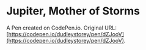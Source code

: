 # Jupiter, Mother of Storms

A Pen created on CodePen.io. Original URL: [https://codepen.io/dudleystorey/pen/dZJooV](https://codepen.io/dudleystorey/pen/dZJooV).

